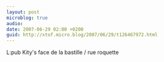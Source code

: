 ```yaml
---
layout: post
microblog: true
audio: 
date: 2007-06-29 02:00 +0200
guid: http://xtof.micro.blog/2007/06/29/t126467972.html
---
```

L:pub Kity's face de la bastille / rue roquette
